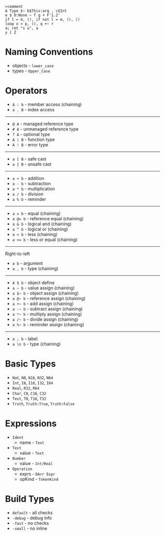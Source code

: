 ```cup
>comment
A Type $~ b$This:arg , c$Int
e $ D:None ~ f g + F'1.2'
if l = m, (), if not l = m, (), ()
loop o < p, (), q +~ r
a; ret "s u", a
y [ Z
```
# Naming Conventions
- objects - `lower_case`
- types - `Upper_Case`
# Operators
- `A : b` - member access (chaining)
- `a . B` - index access
---
- `@ A` - managed reference type
- `# A` - unmanaged reference type
- `? A` - optional type
- `A | B` - function type
- `A ! B` - error type
---
- `a [ B` - safe cast
- `a { B` - unsafe cast
---
- `a + b` - addition
- `a - b` - subtraction
- `a * b` - multiplication
- `a / b` - division
- `a % b` - reminder
---
- `a = b` - equal (chaining)
- `a @= b` - reference equal (chaining)
- `a & b` - logical and (chaining)
- `a ^ b` - logical or (chaining)
- `a < b` - less (chaining)
- `a <= b` - less or equal (chaining)
---
Right-to-left
- `a b` - argument
- `a , b` - type (chaining)
---
- `A $ b` - object define
- `a ~ b` - value assign (chaining)
- `a $~ b` - object assign (chaining)
- `a @~ b` - reference assign (chaining)
- `a +~ b` - add assign (chaining)
- `a -~ b` - subtract assign (chaining)
- `a *~ b` - multiply assign (chaining)
- `a /~ b` - divide assign (chaining)
- `a %~ b` - reminder assign (chaining)
---
- `a ; b` - label
- `a \n b` - type (chaining)
# Basic Types
- `Nat`, `N8`, `N16`, `N32`, `N64`
- `Int`, `I8`, `I16`, `I32`, `I64`
- `Real`, `R32`, `R64`
- `Char`, `C8`, `C16`, `C32`
- `Text`, `T8`, `T16`, `T32`
- `Truth`, `Truth:True`, `Truth:False`
# Expressions
- `Ident`
    - name - `Text`
- `Text`
    - value - `Text`
- `Number`
    - value - `Int/Real`
- `Operation`
    - exprs - `DArr Expr`
    - opKind - `TokenKind`
# Build Types
- `default` - all checks
- `-debug` - debug info
- `-fast` - no checks
- `-small` - no inline